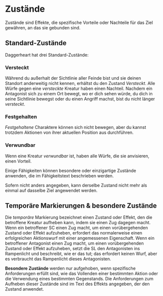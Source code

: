 # Zustände
Zustände sind Effekte, die spezifische Vorteile oder Nachteile für das Ziel gewähren, an das sie gebunden sind.

## Standard-Zustände
Daggerheart hat drei Standard-Zustände:

### Versteckt
Während du außerhalt der Sichtlinie aller Feinde bist und sie deinen Standort anderweitig nicht kennen, erhältst du den Zustand *Versteckt*.
Alle Würfe gegen eine *versteckte* Kreatur haben einen Nachteil.
Nachdem ein Antagonist sich zu einem Ort bewegt, wo er dich sehen würde, du dich in seine Sichtlinie bewegst oder du einen Angriff machst, bist du nicht länger *versteckt*.

### Festgehalten
*Festgehaltene* Charaktere können sich nicht bewegen, aber du kannst trotzdem Aktionen von ihrer aktuellen Position aus durchführen.

### Verwundbar
Wenn eine Kreatur *verwundbar* ist, haben alle Würfe, die sie anvisieren, einen Vorteil.

Einige Fähigkeiten können besondere oder einzigartige Zustände anwenden, die im Fähigkeitstext beschrieben werden.

Sofern nicht anders angegeben, kann derselbe Zustand nicht mehr als einmal auf dasselbe Ziel angewendet werden.

## Temporäre Markierungen & besondere Zustände
Die *temporäre* Markierung bezeichnet einen Zustand oder Effekt, den die betroffene Kreatur aufheben kann, indem sie einen Zug dagegen macht.
Wenn ein betroffener SC einen Zug macht, um einen vorübergehenden Zustand oder Effekt aufzuheben, erfordert das normalerweise einen erfolgreichen Aktionswurf mit einer angemessenen Eigenschaft.
Wenn ein betroffener Antagonist einen Zug macht, um einen vorübergehenden Zustand oder Effekt aufzuheben, setzt die SL den Antagonisten ins Rampenlicht und beschreibt, wie er das tut; das erfordert keinen Wurf, aber es verbraucht das Rampenlicht dieses Antagonisten.

**Besondere Zustände** werden nur aufgehoben, wenn spezifische Anforderungen erfüllt sind, wie das Vollenden einer bestimmten Aktion oder die Verwendung eines bestimmten Gegenstands.
Die Anforderungen zum Aufheben dieser Zustände sind im Text des Effekts angegeben, der den Zustand anwendet.
